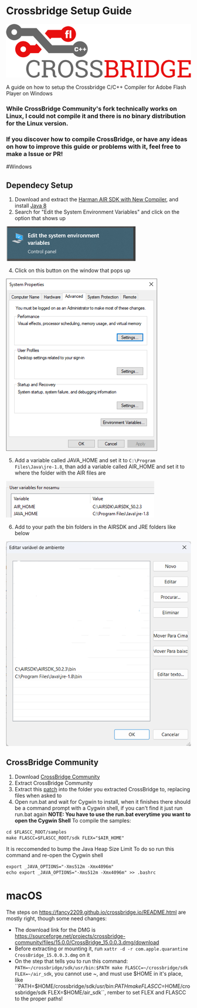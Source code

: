 # Crossbridge Setup Guide
![enter image description here](https://raw.githubusercontent.com/Fancy2209/fancy2209.github.io/main/crossbridge.io/design/crossbridge-170h.png)

A guide on how to setup the Crossbridge C/C++ Compiler for Adobe Flash Player on Windows

### While CrossBridge Community's fork technically works on Linux, I could not compile it and there is no binary distribution for the Linux version.
### If you discover how to compile CrossBridge, or have any ideas on how to improve this guide or problems with it, feel free to make a Issue or PR!
#Windows
## Dependecy Setup
1. Download and extract the [Harman AIR SDK with New Compiler](https://airsdk.harman.com/download), and install [Java 8](https://www.java.com/download/)
2. Search for "Edit the System Environment Variables" and click on the option that shows up
   
![enter image description here](https://github.com/Fancy2209/Crossbridge-Setup-Guide/blob/main/System%20Variables.png?raw=true)

4. Click on this button on the window that pops up
   
![enter image description here](https://github.com/Fancy2209/Crossbridge-Setup-Guide/blob/main/Sys%20Vars.png?raw=true)

5. Add a variable called JAVA_HOME and set it to ``C:\Program Files\Java\jre-1.8``, than add a variable called AIR_HOME and set it to where the folder with the AIR files are
   
![enter image description here](https://github.com/Fancy2209/Crossbridge-Setup-Guide/blob/main/Sys%20Vars%204.png?raw=true)

6. Add to your path the bin folders in the AIRSDK and JRE folders like below
   
![enter image description here](https://github.com/Fancy2209/Crossbridge-Setup-Guide/blob/main/Sys%20Vars%203.png?raw=true)

## CrossBridge Community
1. Download [CrossBridge Community](http://sourceforge.net/projects/crossbridge-community/files/15.0.0/CrossBridge_15.0.0.3.zip/download)
2. Extract CrossBridge Community
3. Extract this [patch](https://github.com/Fancy2209/Crossbridge-Setup-Guide/raw/main/CrossBridge_Patch.7z) into the folder you extracted CrossBridge to, replacing files when asked to
4. Open run.bat and wait for Cygwin to install, when it finishes there should be a command prompt with a Cygwin shell, if you can't find it just run run.bat again
**NOTE: You have to use the run.bat everytime you want to open the Cygwin Shell**
To compile the samples:
```
cd $FLASCC_ROOT/samples
make FLASCC=$FLASCC_ROOT/sdk FLEX="$AIR_HOME"
```
It is reccomended to bump the Java Heap Size Limit
To do so run this command and re-open the Cygwin shell
```
export _JAVA_OPTIONS="-Xms512m -Xmx4096m"
echo export _JAVA_OPTIONS="-Xms512m -Xmx4096m" >> .bashrc
```

# macOS 
The steps on https://fancy2209.github.io/crossbridge.io/README.html are mostly right, though some need changes:
- The download link for the DMG is https://sourceforge.net/projects/crossbridge-community/files/15.0.0/CrossBridge_15.0.0.3.dmg/download
- Before extracting or mounting it, run `xattr -d -r com.apple.quarantine CrossBridge_15.0.0.3.dmg` on it
- On the step that tells you to run this command: `PATH=~/crossbridge/sdk/usr/bin:$PATH make FLASCC=~/crossbridge/sdk FLEX=~/air_sdk`, you cannot use ~, and must use $HOME in it's place, like ``PATH=$HOME/crossbridge/sdk/usr/bin:$PATH make FLASCC=$HOME/crossbridge/sdk FLEX=$HOME/air_sdk``, rember to set FLEX and FLASCC to the proper paths!
